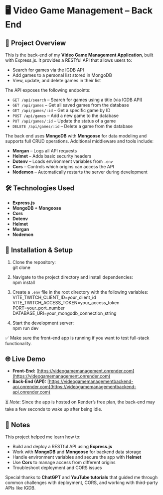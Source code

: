 # 🖥️ Video Game Management – Back End

## 🚀 Project Overview

This is the back-end of my **Video Game Management Application**, built with Express.js. It provides a RESTful API that allows users to:

- Search for games via the IGDB API
- Add games to a personal list stored in MongoDB
- View, update, and delete games in their list

The API exposes the following endpoints:

- `GET /api/search` – Search for games using a title (via IGDB API)
- `GET /api/games` – Get all saved games from the database
- `GET /api/games/:id` – Get a specific game by ID
- `POST /api/games` – Add a new game to the database
- `PUT /api/games/:id` – Update the status of a game
- `DELETE /api/games/:id` – Delete a game from the database

The back end uses **MongoDB** with **Mongoose** for data modeling and supports full CRUD operations. Additional middleware and tools include:

- **Morgan** – Logs all API requests
- **Helmet** – Adds basic security headers
- **Dotenv** – Loads environment variables from `.env`
- **Cors** – Controls which origins can access the API
- **Nodemon** – Automatically restarts the server during development

## 🛠️ Technologies Used

- **Express.js**
- **MongoDB + Mongoose**
- **Cors**
- **Dotenv**
- **Helmet**
- **Morgan**
- **Nodemon**

## 🧰 Installation & Setup

1. Clone the repository:  
   git clone

2. Navigate to the project directory and install dependencies:  
   npm install

3. Create a `.env` file in the root directory with the following variables:  
   VITE_TWITCH_CLIENT_ID=your_client_id
   VITE_TWITCH_ACCESS_TOKEN=your_access_token
   PORT=your_port_number
   DATABASE_URI=your_mongodb_connection_string

4. Start the development server:  
   npm run dev

✅ Make sure the front-end app is running if you want to test full-stack functionality.

## 🌐 Live Demo

- **Front-End:** [https://videogamemanagement.onrender.com](https://videogamemanagement.onrender.com)
- **Back-End (API):** [https://videogamemanagementbackend-api.onrender.com](https://videogamemanagementbackend-api.onrender.com)

⏳ _Note_: Since the app is hosted on Render’s free plan, the back-end may take a few seconds to wake up after being idle.

## 📝 Notes

This project helped me learn how to:

- Build and deploy a RESTful API using **Express.js**
- Work with **MongoDB** and **Mongoose** for backend data storage
- Handle environment variables and secure the app with **Helmet**
- Use **Cors** to manage access from different origins
- Troubleshoot deployment and CORS issues

Special thanks to **ChatGPT** and **YouTube tutorials** that guided me through common challenges with deployment, CORS, and working with third-party APIs like IGDB.
